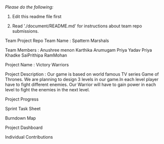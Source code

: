 
*Please do the following:*

1. Edit this readme file first

2. Read './document/README.md' for instructions about team repo submissions.

Team Project Repo
Team Name : Spattern Marshals

Team Members : Anushree menon
               Karthika Arumugam
               Priya Yadav
               Priya Khadke
               SaiPrithipa RamMohan

Project Name : Victory Warriors

Project Description : Our game is based on world famous TV series Game of Thrones. We are planning to design 3 levels in our game.In each level player have to fight different enemies. Our Warrior will have to gain power in each level to fight the enemies in the next level.

Project Progress

Sprint Task Sheet

Burndown Map

Project Dashboard

Individual Contributions
